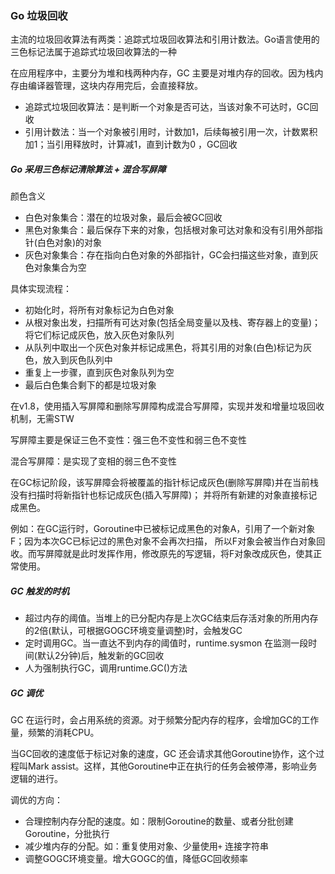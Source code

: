 ### Go 垃圾回收

主流的垃圾回收算法有两类：追踪式垃圾回收算法和引用计数法。Go语言使用的三色标记法属于追踪式垃圾回收算法的一种

在应用程序中，主要分为堆和栈两种内存，GC 主要是对堆内存的回收。因为栈内存由编译器管理，这块内存用完后，会直接释放。

- 追踪式垃圾回收算法：是判断一个对象是否可达，当该对象不可达时，GC回收
- 引用计数法：当一个对象被引用时，计数加1，后续每被引用一次，计数累积加1；当引用释放时，计算减1，直到计数为0 ，GC回收

##### Go 采用三色标记清除算法 + 混合写屏障

颜色含义

- 白色对象集合：潜在的垃圾对象，最后会被GC回收
- 黑色对象集合：最后保存下来的对象，包括根对象可达对象和没有引用外部指针(白色对象)的对象
- 灰色对象集合：存在指向白色对象的外部指针，GC会扫描这些对象，直到灰色对象集合为空

具体实现流程：

- 初始化时，将所有对象标记为白色对象
- 从根对象出发，扫描所有可达对象(包括全局变量以及栈、寄存器上的变量)；将它们标记成灰色，放入灰色对象队列
- 从队列中取出一个灰色对象并标记成黑色，将其引用的对象(白色)标记为灰色，放入到灰色队列中
- 重复上一步骤，直到灰色对象队列为空
- 最后白色集合剩下的都是垃圾对象

在v1.8，使用插入写屏障和删除写屏障构成混合写屏障，实现并发和增量垃圾回收机制，无需STW

写屏障主要是保证三色不变性：强三色不变性和弱三色不变性

混合写屏障：是实现了变相的弱三色不变性

在GC标记阶段，该写屏障会将被覆盖的指针标记成灰色(删除写屏障)并在当前栈没有扫描时将新指针也标记成灰色(插入写屏障)；
并将所有新建的对象直接标记成黑色。

例如：在GC运行时，Goroutine中已被标记成黑色的对象A，引用了一个新对象F；因为本次GC已标记过的黑色对象不会再次扫描，
所以F对象会被当作白对象回收。而写屏障就是此时发挥作用，修改原先的写逻辑，将F对象改成灰色，使其正常使用。

##### GC 触发的时机

- 超过内存的阈值。当堆上的已分配内存是上次GC结束后存活对象的所用内存的2倍(默认，可根据GOGC环境变量调整)时，会触发GC
- 定时调用GC。当一直达不到内存的阈值时，runtime.sysmon 在监测一段时间(默认2分钟)后，触发新的GC回收
- 人为强制执行GC，调用runtime.GC()方法

##### GC 调优

GC 在运行时，会占用系统的资源。对于频繁分配内存的程序，会增加GC的工作量，频繁的消耗CPU。

当GC回收的速度低于标记对象的速度，GC 还会请求其他Goroutine协作，这个过程叫Mark assist。这样，其他Goroutine中正在执行的任务会被停滞，影响业务逻辑的进行。

调优的方向：

- 合理控制内存分配的速度。如：限制Goroutine的数量、或者分批创建Goroutine，分批执行
- 减少堆内存的分配。如：重复使用对象、少量使用`+` 连接字符串
- 调整GOGC环境变量。增大GOGC的值，降低GC回收频率


